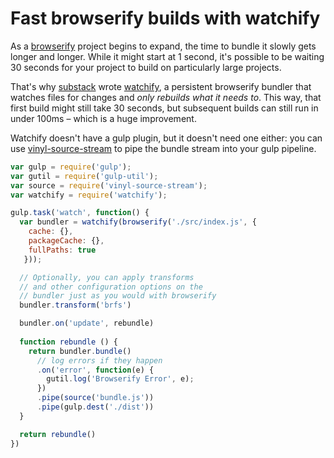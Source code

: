 # Fast browserify builds with watchify

As a [browserify](http://github.com/substack/node-browserify) project begins to
expand, the time to bundle it slowly gets longer and longer. While it might
start at 1 second, it's possible to be waiting 30 seconds for your project to
build on particularly large projects.

That's why [substack](http://github.com/substack) wrote
[watchify](http://github.com/substack/watchify), a persistent browserify
bundler that watches files for changes and *only rebuilds what it needs to*.
This way, that first build might still take 30 seconds, but subsequent builds
can still run in under 100ms – which is a huge improvement.

Watchify doesn't have a gulp plugin, but it doesn't need one either: you can
use [vinyl-source-stream](http://github.com/hughsk/vinyl-source-stream) to pipe
the bundle stream into your gulp pipeline.

``` javascript
var gulp = require('gulp');
var gutil = require('gulp-util');
var source = require('vinyl-source-stream');
var watchify = require('watchify');

gulp.task('watch', function() {
  var bundler = watchify(browserify('./src/index.js', {
    cache: {},
    packageCache: {},
    fullPaths: true
   }));

  // Optionally, you can apply transforms
  // and other configuration options on the
  // bundler just as you would with browserify
  bundler.transform('brfs')

  bundler.on('update', rebundle)
  
  function rebundle () {
    return bundler.bundle()
      // log errors if they happen
      .on('error', function(e) {
        gutil.log('Browserify Error', e);
      })
      .pipe(source('bundle.js'))
      .pipe(gulp.dest('./dist'))
  }

  return rebundle()
})
```
